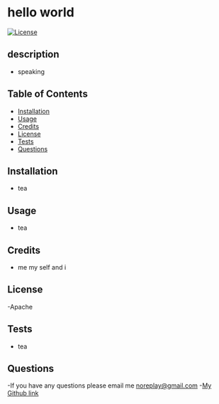 # hello world

  [![License](https://img.shields.io/badge/License-Apache_2.0-blue.svg)](https://opensource.org/licenses/Apache-2.0) 

  ## description
  - speaking 

  ## Table of Contents
  - [Installation](#installation)
  - [Usage](#usage)
  - [Credits](#credits)
  - [License](#license)
  - [Tests](#tests)
  - [Questions](#questions)


  ## Installation
  
  - tea
  
  ## Usage
  - tea
  
  ## Credits 
  - me my self and i 

  ## License 
  -Apache

  ## Tests
  - tea

  ## Questions
  -If you have any questions please email me <noreplay@gmail.com>
  -[My Github link](https://github.com/khai)

